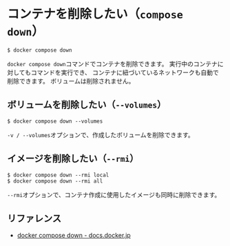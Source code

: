 # コンテナを削除したい（`compose down`）

```console
$ docker compose down
```

`docker compose down`コマンドでコンテナを削除できます。
実行中のコンテナに対してもコマンドを実行でき、
コンテナに紐づいているネットワークも自動で削除できます。
ボリュームは削除されません。

## ボリュームを削除したい（`--volumes`）

```console
$ docker compose down --volumes
```

`-v / --volumes`オプションで、作成したボリュームを削除できます。

## イメージを削除したい（`--rmi`）

```console
$ docker compose down --rmi local
$ docker compose down --rmi all
```

`--rmi`オプションで、コンテナ作成に使用したイメージも同時に削除できます。


## リファレンス

- [docker compose down - docs.docker.jp](https://docs.docker.jp/engine/reference/commandline/compose_down.html)
